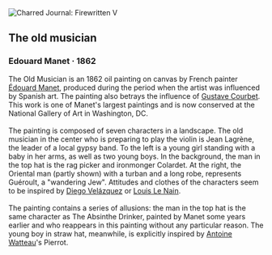 <div class="artwork-of-the-day">
  <div class="container">
    <div class="img-wrapper">
      <img
        src="https://uploads5.wikiart.org/00180/images/edouard-manet/the-old-musician.jpg!Large.jpg"
        alt="Charred Journal: Firewritten V" />
    </div>
    <div class="artwork-detail">
      <div class="artwork-origin"> 
        <h2 class="artwork-name">The old musician</h2>
        <h3 class="artist">
          Edouard Manet
                    ·  1862
        </h3>
      </div>
      <p class="description">
        <span class="artwork-description-text ng-binding" ng-bind-html="viewModel.ArtworkOfTheDay.Description | unsafe">The Old Musician is an 1862 oil painting on canvas by French painter <a target="_blank" href="/en/edouard-manet">Édouard Manet</a>, produced during the period when the artist was influenced by Spanish art. The painting also betrays the influence of <a target="_blank" href="/en/gustave-courbet">Gustave Courbet</a>. This work is one of Manet's largest paintings and is now conserved at the National Gallery of Art in Washington, DC.
<br>
<br>The painting is composed of seven characters in a landscape. The old musician in the center who is preparing to play the violin is Jean Lagrène, the leader of a local gypsy band. To the left is a young girl standing with a baby in her arms, as well as two young boys. In the background, the man in the top hat is the rag picker and ironmonger Colardet. At the right, the Oriental man (partly shown) with a turban and a long robe, represents Guéroult, a "wandering Jew". Attitudes and clothes of the characters seem to be inspired by <a target="_blank" href="/en/diego-velazquez">Diego Velázquez</a> or <a target="_blank" href="/en/le-nain-brothers">Louis Le Nain</a>. 
<br>
<br>The painting contains a series of allusions: the man in the top hat is the same character as The Absinthe Drinker, painted by Manet some years earlier and who reappears in this painting without any particular reason. The young boy in straw hat, meanwhile, is explicitly inspired by <a target="_blank" href="/en/antoine-watteau">Antoine Watteau</a>'s Pierrot.</span>
                        <div class="text-shadow-container" ng-show="showShadow" style=""></div>
      </p>
    </div>
  </div>

</div>
